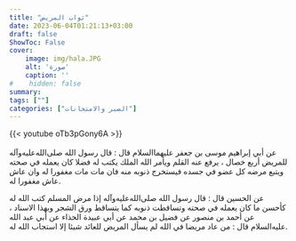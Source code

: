 ```yaml
---
title: "ثواب المريض"
date: 2023-06-04T01:21:13+03:00
draft: false
ShowToc: False
cover:
    image: img/hala.JPG
    alt: 'صورة'
    caption: ''
#    hidden: false
summary: 
tags: [""]
categories: ["الصبر والامتحانات"]
---
```

{{< youtube oTb3pGony6A >}}  
 <br>
عن أبي إبراهيم موسى بن جعفر عليهما‌السلام قال : قال رسول الله صلى‌الله‌عليه‌وآله
للمريض أربع خصال ، يرفع عنه القلم ويأمر الله الملك يكتب له فضلا
كان يعمله في صحته ويتبع مرضه كل عضو في جسده فيستخرج ذنوبه
منه فان مات مات مغفورا له وان عاش عاش مغفورا له.

عن الحسين قال : قال رسول الله صلى‌الله‌عليه‌وآله إذا مرض المسلم كتب الله له
كأحسن ما كان يعمله في صحته وتساقطت ذنوبه كما يتساقط ورق الشجر
وبهذا الاسناد ، عن أحمد بن منصور عن فضيل بن محمد عن أبي
عبيدة الحذاء عن أبي عبد الله عليه‌السلام قال : من عاد مريضا في الله لم يسأل
المريض للعائد شيئا إلا استجاب الله له.



